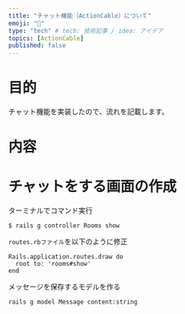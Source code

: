 ```yaml
---
title: "チャット機能（ActionCable）について"
emoji: "🙆"
type: "tech" # tech: 技術記事 / idea: アイデア
topics: [ActionCable]
published: false
---
```

# 目的
チャット機能を実装したので、流れを記載します。

# 内容


# チャットをする画面の作成
ターミナルでコマンド実行
```
$ rails g controller Rooms show
```

```routes.rbファイル```を以下のように修正
```
Rails.application.routes.draw do
  root to: 'rooms#show'
end
```

メッセージを保存するモデルを作る
```
rails g model Message content:string
```